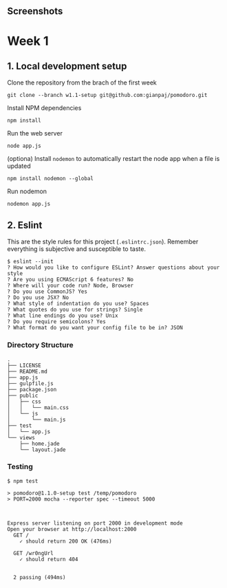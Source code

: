 ## Screenshots



# Week 1

## 1. Local development setup

Clone the repository from the brach of the first week

    git clone --branch w1.1-setup git@github.com:gianpaj/pomodoro.git

Install NPM dependencies

    npm install

Run the web server

    node app.js

(optiona) Install `nodemon` to automatically restart the node app when a file is updated

    npm install nodemon --global

Run nodemon

    nodemon app.js

## 2. Eslint

This are the style rules for this project (`.eslintrc.json`). Remember everything is subjective and susceptible to taste.

```
$ eslint --init
? How would you like to configure ESLint? Answer questions about your style
? Are you using ECMAScript 6 features? No
? Where will your code run? Node, Browser
? Do you use CommonJS? Yes
? Do you use JSX? No
? What style of indentation do you use? Spaces
? What quotes do you use for strings? Single
? What line endings do you use? Unix
? Do you require semicolons? Yes
? What format do you want your config file to be in? JSON
```

### Directory Structure
```
.
├── LICENSE
├── README.md
├── app.js
├── gulpfile.js
├── package.json
├── public
│   ├── css
│   │   └── main.css
│   └── js
│       └── main.js
├── test
│   └── app.js
└── views
    ├── home.jade
    └── layout.jade
```

### Testing
```
$ npm test

> pomodoro@1.1.0-setup test /temp/pomodoro
> PORT=2000 mocha --reporter spec --timeout 5000



Express server listening on port 2000 in development mode
Open your browser at http://localhost:2000
  GET /
    ✓ should return 200 OK (476ms)

  GET /wr0ngUrl
    ✓ should return 404


  2 passing (494ms)
```